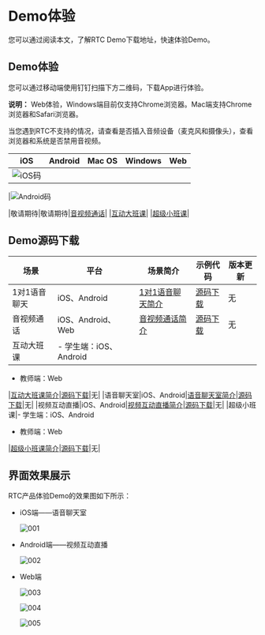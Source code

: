 # Demo体验

您可以通过阅读本文，了解RTC Demo下载地址，快速体验Demo。

## Demo体验

您可以通过移动端使用钉钉扫描下方二维码，下载App进行体验。

**说明：** Web体验，Windows端目前仅支持Chrome浏览器。Mac端支持Chrome浏览器和Safari浏览器。

当您遇到RTC不支持的情况，请查看是否插入音频设备（麦克风和摄像头），查看浏览器和系统是否禁用音视频。

|iOS|Android|Mac OS|Windows|Web|
|---|-------|------|-------|---|
|![iOS码](https://static-aliyun-doc.oss-accelerate.aliyuncs.com/assets/img/zh-CN/6860749951/p135183.png)

|![Android码](https://static-aliyun-doc.oss-accelerate.aliyuncs.com/assets/img/zh-CN/6860749951/p135182.png)

|敬请期待|敬请期待|[音视频通话](https://alivc-demo-cms.alicdn.com/versionProduct/other/htmlSource/beaconTower/index.html?spm=a2c4g.11186623.2.14.204969c9ZydpLX)|
|[互动大班课](https://alivc-demo-cms.alicdn.com/html-demo/release/new-interactive-live-class/index.html)|
|[超级小班课](https://alivc-demo-cms.alicdn.com/html-demo/release/newsuperclass/index.html#/)|

## Demo源码下载

|场景|平台|场景简介|示例代码|版本更新|
|--|--|----|----|----|
|1对1语音聊天|iOS、Android|[1对1语音聊天简介](/cn.zh-CN/解决方案/1对1语音聊天/简介.md)|[源码下载](https://github.com/aliyun/AliRTC-UserCase-VoiceCallSolution_1To1/tree/master)|无|
|音视频通话|iOS、Android、Web|[音视频通话简介](/cn.zh-CN/解决方案/音视频通话/简介.md)|[源码下载](https://github.com/aliyun/alibabacloud-RTCBeaconTower-demo)|无|
|互动大班课|-   学生端：iOS、Android
-   教师端：Web

|[互动大班课简介](/cn.zh-CN/解决方案/互动大班课/简介.md)|[源码下载](https://github.com/aliyun/alibabacloud-RTCInteractiveClass-demo)|无|
|语音聊天室|iOS、Android|[语音聊天室简介](/cn.zh-CN/解决方案/语音聊天室/简介.md)|[源码下载](https://github.com/aliyun/alibabacloud-AliRtcAudioLiveRoom-Demo)|无|
|视频互动直播|iOS、Android|[视频互动直播简介](/cn.zh-CN/解决方案/视频互动直播/简介.md)|[源码下载](https://github.com/aliyun/alibabacloud-AliRtcVideoLiveRoom-demo)|无|
|超级小班课|-   学生端：iOS、Android
-   教师端：Web

|[超级小班课简介](/cn.zh-CN/解决方案/超级小班课/简介.md)|[源码下载](https://github.com/aliyun/alibabacloud-AliRtcSuperClass-demo)|无|

## 界面效果展示

RTC产品体验Demo的效果图如下所示：

-   iOS端——语音聊天室

    ![001](https://static-aliyun-doc.oss-accelerate.aliyuncs.com/assets/img/zh-CN/0777793161/p242453.png)

-   Android端——视频互动直播

    ![002](https://static-aliyun-doc.oss-accelerate.aliyuncs.com/assets/img/zh-CN/0777793161/p242454.png)

-   Web端

    ![003](https://static-aliyun-doc.oss-accelerate.aliyuncs.com/assets/img/zh-CN/0777793161/p242457.png)

    ![004](https://static-aliyun-doc.oss-accelerate.aliyuncs.com/assets/img/zh-CN/1777793161/p242458.png)

    ![005](https://static-aliyun-doc.oss-accelerate.aliyuncs.com/assets/img/zh-CN/1777793161/p242459.png)


